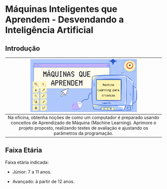 # Máquinas Inteligentes que Aprendem - Desvendando a Inteligência Artificial

## Introdução

|<img src="maq1.png" width="70%" height="70%"> |
| :------:|
|Na oficina, obtenha noções de como um computador é preparado usando conceitos de Aprendizado de Máquina (Machine Learning).  Aprimore o projeto proposto, realizando testes de avaliação e ajustando os parâmetros da programação.|

## Faixa Etária

Faixa etária indicada:

* Júnior: 7 a 11 anos.

* Avançado: à partir de 12 anos.
